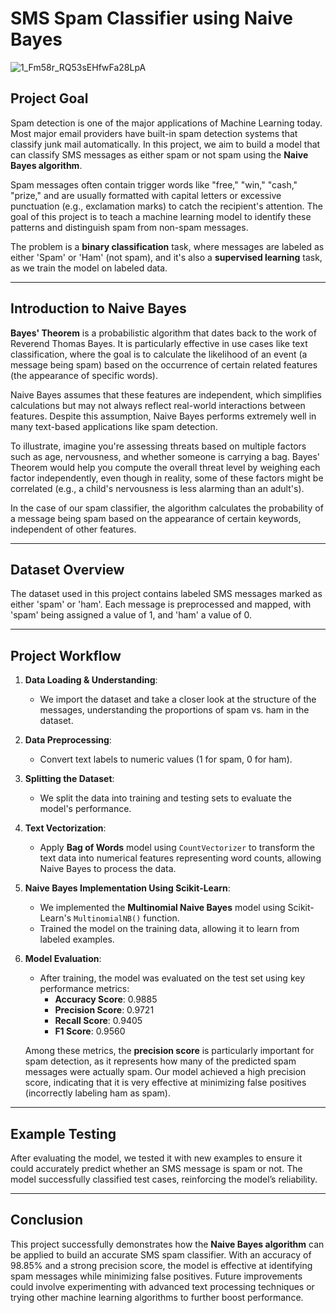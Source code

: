 # SMS Spam Classifier using Naive Bayes

![1_Fm58r_RQ53sEHfwFa28LpA](https://github.com/user-attachments/assets/bb8fb059-22e7-4090-a782-59f4faf2b1dc)

## Project Goal
Spam detection is one of the major applications of Machine Learning today. Most major email providers have built-in spam detection systems that classify junk mail automatically. In this project, we aim to build a model that can classify SMS messages as either spam or not spam using the **Naive Bayes algorithm**.

Spam messages often contain trigger words like "free," "win," "cash," "prize," and are usually formatted with capital letters or excessive punctuation (e.g., exclamation marks) to catch the recipient's attention. The goal of this project is to teach a machine learning model to identify these patterns and distinguish spam from non-spam messages.

The problem is a **binary classification** task, where messages are labeled as either 'Spam' or 'Ham' (not spam), and it's also a **supervised learning** task, as we train the model on labeled data.

---

## Introduction to Naive Bayes
**Bayes' Theorem** is a probabilistic algorithm that dates back to the work of Reverend Thomas Bayes. It is particularly effective in use cases like text classification, where the goal is to calculate the likelihood of an event (a message being spam) based on the occurrence of certain related features (the appearance of specific words).

Naive Bayes assumes that these features are independent, which simplifies calculations but may not always reflect real-world interactions between features. Despite this assumption, Naive Bayes performs extremely well in many text-based applications like spam detection.

To illustrate, imagine you're assessing threats based on multiple factors such as age, nervousness, and whether someone is carrying a bag. Bayes' Theorem would help you compute the overall threat level by weighing each factor independently, even though in reality, some of these factors might be correlated (e.g., a child's nervousness is less alarming than an adult's).

In the case of our spam classifier, the algorithm calculates the probability of a message being spam based on the appearance of certain keywords, independent of other features.

---

## Dataset Overview
The dataset used in this project contains labeled SMS messages marked as either 'spam' or 'ham'. Each message is preprocessed and mapped, with 'spam' being assigned a value of 1, and 'ham' a value of 0.

---

## Project Workflow

1. **Data Loading & Understanding**:
   - We import the dataset and take a closer look at the structure of the messages, understanding the proportions of spam vs. ham in the dataset.
   
2. **Data Preprocessing**:
   - Convert text labels to numeric values (1 for spam, 0 for ham).
     
3. **Splitting the Dataset**:
   - We split the data into training and testing sets to evaluate the model's performance.

4. **Text Vectorization**:
   - Apply **Bag of Words** model using `CountVectorizer` to transform the text data into numerical features representing word counts, allowing Naive Bayes to process the data.

5. **Naive Bayes Implementation Using Scikit-Learn**:
   - We implemented the **Multinomial Naive Bayes** model using Scikit-Learn's `MultinomialNB()` function.
   - Trained the model on the training data, allowing it to learn from labeled examples.

6. **Model Evaluation**:
   - After training, the model was evaluated on the test set using key performance metrics:
     - **Accuracy Score**: 0.9885
     - **Precision Score**: 0.9721
     - **Recall Score**: 0.9405
     - **F1 Score**: 0.9560

   Among these metrics, the **precision score** is particularly important for spam detection, as it represents how many of the predicted spam messages were actually spam. Our model achieved a high precision score, indicating that it is very effective at minimizing false positives (incorrectly labeling ham as spam).

---

## Example Testing
After evaluating the model, we tested it with new examples to ensure it could accurately predict whether an SMS message is spam or not. The model successfully classified test cases, reinforcing the model’s reliability.

---

## Conclusion
This project successfully demonstrates how the **Naive Bayes algorithm** can be applied to build an accurate SMS spam classifier. With an accuracy of 98.85% and a strong precision score, the model is effective at identifying spam messages while minimizing false positives. Future improvements could involve experimenting with advanced text processing techniques or trying other machine learning algorithms to further boost performance.
